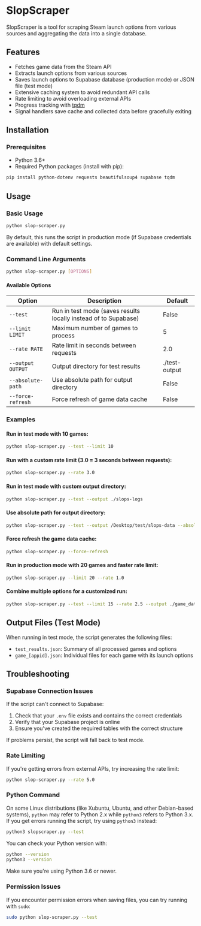 # SlopScraper

SlopScraper is a tool for scraping Steam launch options from various sources and aggregating the data into a single database.

## Features

- Fetches game data from the Steam API
- Extracts launch options from various sources
- Saves launch options to Supabase database (production mode) or JSON file (test mode)
- Extensive caching system to avoid redundant API calls
- Rate limiting to avoid overloading external APIs
- Progress tracking with [tqdm](https://tqdm.github.io/)
- Signal handlers save cache and collected data before gracefully exiting

## Installation

### Prerequisites

- Python 3.6+
- Required Python packages (install with pip):

```bash
pip install python-dotenv requests beautifulsoup4 supabase tqdm
```

## Usage

### Basic Usage

```bash
python slop-scraper.py
```

By default, this runs the script in production mode (if Supabase credentials are available) with default settings.

### Command Line Arguments

```bash
python slop-scraper.py [OPTIONS]
```

#### Available Options

| Option | Description | Default |
| ------ | ----------- | ------- |
| `--test` | Run in test mode (saves results locally instead of to Supabase) | False |
| `--limit LIMIT` | Maximum number of games to process | 5 |
| `--rate RATE` | Rate limit in seconds between requests | 2.0 |
| `--output OUTPUT` | Output directory for test results | ./test-output |
| `--absolute-path` | Use absolute path for output directory | False |
| `--force-refresh` | Force refresh of game data cache | False |

### Examples

#### Run in test mode with 10 games:
```bash
python slop-scraper.py --test --limit 10
```

#### Run with a custom rate limit (3.0 = 3 seconds between requests):
```bash
python slop-scraper.py --rate 3.0
```

#### Run in test mode with custom output directory:
```bash
python slop-scraper.py --test --output ./slops-logs
```

#### Use absolute path for output directory:
```bash
python slop-scraper.py --test --output /Desktop/test/slops-data --absolute-path
```

#### Force refresh the game data cache:
```bash
python slop-scraper.py --force-refresh
```

#### Run in production mode with 20 games and faster rate limit:
```bash
python slop-scraper.py --limit 20 --rate 1.0
```

#### Combine multiple options for a customized run:
```bash
python slop-scraper.py --test --limit 15 --rate 2.5 --output ./game_data --force-refresh
```

## Output Files (Test Mode)

When running in test mode, the script generates the following files:

- `test_results.json`: Summary of all processed games and options
- `game_[appid].json`: Individual files for each game with its launch options

## Troubleshooting

### Supabase Connection Issues

If the script can't connect to Supabase:
1. Check that your `.env` file exists and contains the correct credentials
2. Verify that your Supabase project is online
3. Ensure you've created the required tables with the correct structure

If problems persist, the script will fall back to test mode.

### Rate Limiting

If you're getting errors from external APIs, try increasing the rate limit:
```bash
python slop-scraper.py --rate 5.0
```

### Python Command

On some Linux distributions (like Xubuntu, Ubuntu, and other Debian-based systems), `python` may refer to Python 2.x while `python3` refers to Python 3.x. If you get errors running the script, try using `python3` instead:

```bash
python3 slopscraper.py --test
```

You can check your Python version with:
```bash
python --version
python3 --version
```

Make sure you're using Python 3.6 or newer.

### Permission Issues

If you encounter permission errors when saving files, you can try running with `sudo`:
```bash
sudo python slop-scraper.py --test
```
